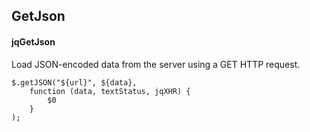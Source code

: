 ## GetJson
#### jqGetJson
Load JSON-encoded data from the server using a GET HTTP request.
```
$.getJSON("${url}", ${data},
	function (data, textStatus, jqXHR) {
		$0
	}
);
```